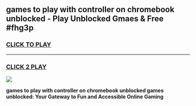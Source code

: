 
## games to play with controller on chromebook unblocked - Play Unblocked Gmaes & Free #fhg3p
<h3>
<a href="https://premium.freeplayer.one?title=games_to_play_with_controller_on_chromebook_unblocked&ref=01M">CLICK TO PLAY</a></h3>
<hr>

<h3>
<a href="https://premium.freeplayer.one?title=games_to_play_with_controller_on_chromebook_unblocked&ref=01M">CLICK 2 PLAY</a>
  
</h3>

<a href="https://premium.freeplayer.one?title=games_to_play_with_controller_on_chromebook_unblocked&ref=01M"><img src="https://clearcache.store/games.png"></a>


**games to play with controller on chromebook unblocked games unblocked: Your Gateway to Fun and Accessible Online Gaming**
